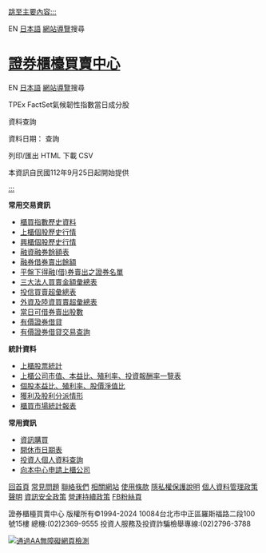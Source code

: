 [跳至主要內容](#accesskey-c "跳至主要內容")[:::](#accesskey-u "上方導覽區 (Alt+U)")

EN [日本語](/ja-jp/about/publication/overview.html) [網站導覽](/zh-tw/sitemap.html)搜尋

# [證券櫃檯買賣中心](/zh-tw/ "首頁")

EN [日本語](/ja-jp/about/publication/overview.html) [網站導覽](/zh-tw/sitemap.html)搜尋

TPEx FactSet氣候韌性指數當日成分股

資料查詢

資料日期：  查詢

列印/匯出 HTML 下載 CSV

本資訊自民國112年9月25日起開始提供

[:::](#accesskey-b "底部功能區 (Alt+B)")

**常用交易資訊**

* [櫃買指數歷史資料](/zh-tw/indices/stock-index/industrial/inxh.html)
* [上櫃個股歷史行情](/zh-tw/mainboard/trading/info/stock-pricing.html)
* [興櫃個股歷史行情](/zh-tw/esb/trading/info/stock-pricing.html)
* [融資融券餘額表](/zh-tw/mainboard/trading/margin-trading/transactions.html)
* [融券借券賣出餘額](/zh-tw/mainboard/trading/margin-trading/sbl.html)
* [平盤下得融(借)券賣出之證券名單](/zh-tw/mainboard/trading/margin-trading/exempted.html)
* [三大法人買賣金額彙總表](/zh-tw/mainboard/trading/major-institutional/summary/day.html)
* [投信買賣超彙總表](/zh-tw/mainboard/trading/major-institutional/domestic-inst/day.html)
* [外資及陸資買賣超彙總表](/zh-tw/mainboard/trading/major-institutional/foreign/day.html)
* [當日可借券賣出股數](https://www.twse.com.tw/zh/trading/margin/twt96u.html)
* [有價證券借貸](https://www.twse.com.tw/zh/products/sbl/disclosures/twt60u.html)
* [有價證券借貸交易查詢](https://mis.twse.com.tw/stock/detail-sblInquiry?lang=zhHant)

**統計資料**

* [上櫃股票統計](/zh-tw/mainboard/trading/statistics/month/listed.html)
* [上櫃公司市值、本益比、殖利率、投資報酬率一覽表](/zh-tw/mainboard/trading/statistics/month/value.html)
* [個股本益比、殖利率、股價淨值比](/zh-tw/mainboard/trading/info/daily-pe.html)
* [獲利及股利分派情形](/zh-tw/mainboard/listed/month/fundamentals.html)
* [櫃買市場統計報表](/zh-tw/mainboard/trading/statistics/highlight.html)

**常用資訊**

* [資訊購買](/zh-tw/service/data/overview.html)
* [開休市日期表](/zh-tw/announce/market/holiday.html)
* [投資人個人資料查詢](/zh-tw/service/investor/info/personal.html)
* [向本中心申請上櫃公司](/zh-tw/mainboard/applying/status/company.html)

[回首頁](/zh-tw/index.html "前住「首頁」") [常見問題](/zh-tw/about/company/faq.html "前住「常見問題」頁面") [聯絡我們](/zh-tw/about/company/contact/contact.html "前住「聯絡我們」頁面") [相關網站](/zh-tw/related_links.html "前住「相關網站」頁面") [使用條款](/zh-tw/gtsm_disclaimer.html "前住「使用條款」頁面") [隱私權保護說明](/zh-tw/privacy.html "前住「隱私權保護說明」頁面") [個人資料管理政策聲明](/storage/publish/others/04000001%E5%80%8B%E4%BA%BA%E8%B3%87%E6%96%99%E7%AE%A1%E7%90%86%E6%94%BF%E7%AD%96%E8%81%B2%E6%98%8E.pdf "開啟「個人資料管理政策聲明」PDF檔") [資訊安全政策](/storage/publish/others/%E8%B3%87%E9%80%9A%E5%AE%89%E5%85%A8%E6%94%BF%E7%AD%96%E5%8F%8A%E5%85%A7%E6%B6%B5.pdf "開啟「資訊安全政策」PDF檔") [營運持續政策](/storage/publish/others/%E7%87%9F%E9%81%8B%E6%8C%81%E7%BA%8C%E6%94%BF%E7%AD%96.pdf "開啟「營運持續政策」PDF檔") [FB粉絲頁](https://www.facebook.com/TaipeiExchange/ "前住臉書粉絲專頁")

證券櫃檯買賣中心 版權所有©1994-2024 10084台北市中正區羅斯福路二段100號15樓 總機:(02)2369-9555
投資人服務及投資詐騙檢舉專線:(02)2796-3788

[![通過AA無障礙網頁檢測](/rsrc/storage/aa.png)](https://accessibility.moda.gov.tw/Applications/DetectLog/172983 "無障礙網站 (另開新視窗)")
